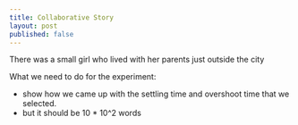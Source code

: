 ```yaml
---
title: Collaborative Story
layout: post
published: false
---
```

There was a small girl who lived with her parents just outside the city <completethis>

What we need to do for the experiment:
- show how we came up with the settling time and overshoot time that we selected.
- but it should be 10 * 10^2 words